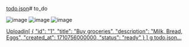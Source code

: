 [todo.json](https://github.com/user-attachments/files/19337903/todo.json)# to_do

![image](https://github.com/user-attachments/assets/f58e7e22-0b48-4739-9b9c-07162ce5fa2d)
![image](https://github.com/user-attachments/assets/c88e76a3-2880-4f4b-b445-2d68cc7b2127)
![image](https://github.com/user-attachments/assets/c0844be4-ce19-439e-aab7-e20f4b3c2ddf)

[Uploadin[
  {
    "id": "1",
    "title": "Buy groceries",
    "description": "Milk, Bread, Eggs",
    "created_at": 1710756000000,
    "status": "ready"
  }
]
g todo.json…]()



